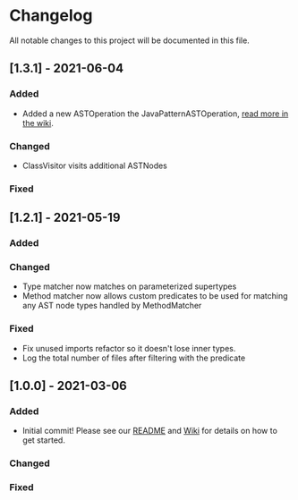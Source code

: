 # Changelog
All notable changes to this project will be documented in this file.

## [1.3.1] - 2021-06-04
### Added

* Added a new ASTOperation the JavaPatternASTOperation, [read more in the wiki](https://github.com/alfasoftware/astra/wiki/Java-Pattern-Refactor).

### Changed

* ClassVisitor visits additional ASTNodes

### Fixed

## [1.2.1] - 2021-05-19
### Added

### Changed

* Type matcher now matches on parameterized supertypes
* Method matcher now allows custom predicates to be used for matching any AST node types handled by MethodMatcher

### Fixed

* Fix unused imports refactor so it doesn't lose inner types.
* Log the total number of files after filtering with the predicate

## [1.0.0] - 2021-03-06
### Added

* Initial commit! Please see our [README](https://github.com/alfasoftware/astra/blob/main/README.md) and [Wiki](https://github.com/alfasoftware/astra/wiki) for details on how to get started.

### Changed

### Fixed
